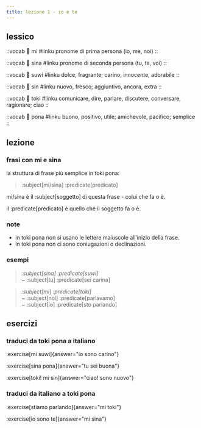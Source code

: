 ```yaml
---
title: lezione 1 - io e te 
---
```


## lessico
::vocab
󱤴 mi
#linku
pronome di prima persona (io, me, noi)
::

::vocab
󱥞 sina
#linku
pronome di seconda persona (tu, te, voi)
::

::vocab
󱥦 suwi
#linku
dolce, fragrante; carino, innocente, adorabile
::

::vocab
󱥝 sin
#linku
nuovo, fresco; aggiuntivo, ancora, extra
::

::vocab
󱥬 toki
#linku
comunicare, dire, parlare, discutere, conversare, ragionare; ciao
::

::vocab
󱥔 pona
#linku
buono, positivo, utile; amichevole, pacifico; semplice
::

## lezione

### frasi con mi e sina

la struttura di frase più semplice in toki pona:

> :subject[mi/sina] :predicate[predicato] 

mi/sina è il :subject[soggetto] di questa frase - colui che fa o è.

il :predicate[predicato] è quello che il soggetto fa o è.

### note
- in toki pona non si usano le lettere maiuscole all’inizio della frase.
- in toki pona non ci sono coniugazioni o declinazioni.


### esempi
> *:subject[sina] :predicate[suwi]* \
> ~ :subject[tu] :predicate[sei carina]

> *:subject[mi] :predicate[toki]* \
> ~ :subject[noi] :predicate[parlavamo] \
> ~ :subject[io] :predicate[sto parlando]

## esercizi
### traduci da toki pona a italiano

:exercise[mi suwi]{answer="io sono carino"}

:exercise[sina pona]{answer="tu sei buona"}

:exercise[toki! mi sin]{answer="ciao! sono nuovo"}

### traduci da italiano a toki pona
:exercise[stiamo parlando]{answer="mi toki"}

:exercise[io sono te]{answer="mi sina"}